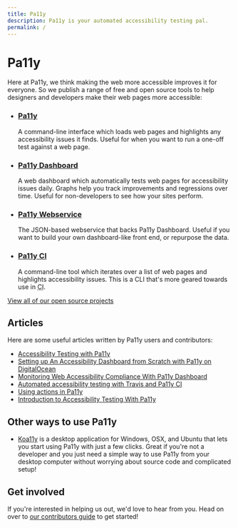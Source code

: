 ```yaml
---
title: Pa11y
description: Pa11y is your automated accessibility testing pal.
permalink: /
---
```




# Pa11y

Here at Pa11y, we think making the web more accessible improves it for everyone. So we publish a range of free and open source tools to help designers and developers make their web pages more accessible:

  - ### [Pa11y]
    A command-line interface which loads web pages and highlights any accessibility issues it finds. Useful for when you want to run a one-off test against a web page.

  - ### [Pa11y Dashboard]
    A web dashboard which automatically tests web pages for accessibility issues daily. Graphs help you track improvements and regressions over time. Useful for non-developers to see how your sites perform.

  - ### [Pa11y Webservice]
    The JSON-based webservice that backs Pa11y Dashboard. Useful if you want to build your own dashboard-like front end, or repurpose the data.

  - ### [Pa11y CI]
    A command-line tool which iterates over a list of web pages and highlights accessibility issues. This is a CLI that's more geared towards use in <abbr title="Continuous Integration">CI</abbr>.

[View all of our open source projects][projects]


## Articles

Here are some useful articles written by Pa11y users and contributors:

  - [Accessibility Testing with Pa11y](https://bitsofco.de/pa11y/)
  - [Setting up An Accessibility Dashboard from Scratch with Pa11y on DigitalOcean](https://una.im/pa11y-dash/)
  - [Monitoring Web Accessibility Compliance With Pa11y Dashboard](https://www.lullabot.com/articles/monitoring-web-accessibility-compliance-with-pa11y-dashboard)
  - [Automated accessibility testing with Travis and Pa11y CI](http://cruft.io/posts/automated-accessibility-testing-node-travis-ci-pa11y/)
  - [Using actions in Pa11y](http://hollsk.co.uk/posts/view/using-actions-in-pa11y)
  - [Introduction to Accessibility Testing With Pa11y](http://cruft.io/posts/accessibility-testing-with-pa11y/)


## Other ways to use Pa11y

  - [Koa11y] is a desktop application for Windows, OSX, and Ubuntu that lets you start using Pa11y with just a few clicks. Great if you're not a developer and you just need a simple way to use Pa11y from your desktop computer without worrying about source code and complicated setup!


## Get involved

If you're interested in helping us out, we'd love to hear from you. Head on over to [our contributors guide][contributors] to get started!



[contributors]: /contributing/
[koa11y]: http://thejaredwilcurt.github.io/Koa11y/
[pa11y]: https://github.com/pa11y/pa11y
[pa11y ci]: https://github.com/pa11y/ci
[pa11y dashboard]: https://github.com/pa11y/dashboard
[pa11y webservice]: https://github.com/pa11y/webservice
[projects]: /projects/

